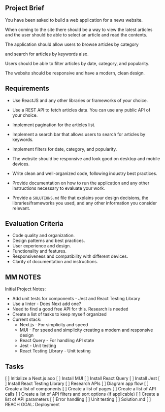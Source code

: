 ## Project Brief

You have been asked to build a web application for a news website.

<!-- NEXT.JS ? HTML/CSS -->

When coming to the site there should be a way to view the latest articles and the user should be able to select an article and read the contents.

<!-- TITLE/UL/LI LINKS -->

The application should allow users to browse articles by category

<!-- CATAGORIES IN THE API DATA?. IF YES, DROPDOWN MENU. IF NOT ¯\_(ツ)_/¯ LATER ME PROBLEM -->

and search for articles by keywords also.

<!-- SEARCH BAR. CAN THE API RETURN FILTERED DATA? IF YES API CALL, IF NOT, FILTER STATE ? -->

Users should be able to filter articles by date, category, and popularity.

<!--
SAME APPROACH AS ABOVE IS POSSIBLE.
DATE PICKER: SHNAZZY DATE PICKER
CATEGORY: DROPDOWN MENU
POPULARITY: DROPDOWN MENU? TOGGLE?

CAN I PUT ALL THESE OPTIONS IN A EXTRA SHNAZZY DROPDOWN MENU THAT HAS CHECKBOXES?
WHICH OF THESE FILTER OPTIONS OF EXCLUSIVE: DATE AND POPULARITY? CATEGORY SHOULD NOT BE AFFECTED
-->

The website should be responsive and have a modern, clean design.

<!-- TRYING TO IMPRESS. STICK WITH WHAT YOU KNOW HERE. MUI ALLOWS FOR ALL OF THESE EASY PEASY LEMON SQUEEZY. -->

## Requirements

- Use ReactJS and any other libraries or frameworks of your choice.
<!-- NEXT.JS PLAYS WELL WITH REACT AND MUI. WILL TRY TO USE VANILLA FETCH CALLS ASSUME DATA PULLS ARE EASY. IF THE DATA FETCH STARTS GETTING MORE INTRICATE WE WILL GO THROUGH THE TROUBLE OF SETTING UP REACT QUERY. -->
- Use a REST API to fetch articles data. You can use any public API of your choice.
<!-- RUH ROH. NEED TO RESEARCH THIS. WOULD LOVE AN API WITH MANY METADATAS TO MAKE FILTERING EASY -->
- Implement pagination for the articles list.
<!-- IN MUI WE TRUST. LET'S SET UP REACT QUERY FROM THE GET GO. AVOID THE HEADACHE OF HAVING TO HANDLE API STATE MYSELF -->
- Implement a search bar that allows users to search for articles by keywords.
<!-- MUI CONTROLLED FORM/API CALLS - IF WE WANT TO GET FANCY/IF THE API ALLOWS REAL TIME SEARCH -->
- Implement filters for date, category, and popularity.
<!-- DEPENDS ON THE API: TBD -->
- The website should be responsive and look good on desktop and mobile devices.
<!-- WE WILL DESIGN WITH BREAKPOINTS IN MIND -->
- Write clean and well-organized code, following industry best practices.
<!-- NOTE TO SELF: CLEAN UP YOUR STUPID COMMITS -->
- Provide documentation on how to run the application and any other instructions necessary to evaluate your work.
<!-- FLESH OUT THE SOLUTIONS.MD BEFORE SUBMITTING THIS -->
- Provide a `SOLUTIONS.md` file that explains your design decisions, the libraries/frameworks you used, and any other information you consider relevant.
<!-- ALL OVER IT -->

## Evaluation Criteria

- Code quality and organization.
- Design patterns and best practices.
- User experience and design.
- Functionality and features.
- Responsiveness and compatibility with different devices.
- Clarity of documentation and instructions.

## MM NOTES

Initial Project Notes:

- Add unit tests for components - Jest and React Testing Library
- Use a linter - Does Next add one?
- Need to find a good free API for this. Research is needed
- Create a list of tasks to keep myself organized
- Current stack:
  - Next.js - For simplicity and speed
  - MUI - For speed and simplicity creating a modern and responsive design
  - React Query - For handling API state
  - Jest - Unit testing
  - React Testing Library - Unit testing

## Tasks

[ ] Initialize a Next.js aoo
[ ] Install MUI
[ ] Install React Query
[ ] Install Jest
[ ] Install React Testing Library
[ ] Research APIs
[ ] Diagram app flow
[ ] Create a list of components
[ ] Create a list of pages
[ ] Create a list of API calls
[ ] Create a list of API filters and sort options (if applicable)
[ ] Create a list of API parameters
[ ] Error handling
[ ] Unit testing
[ ] Solution.md
[ ] REACH GOAL: Deployment
